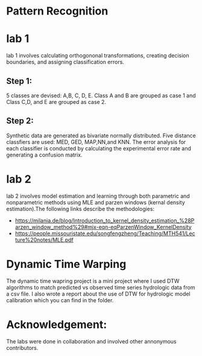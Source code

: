 # Pattern Recognition

# lab 1 
lab 1 involves calculating orthogononal transformations, creating decision boundaries, and assigning classification errors. 

## Step 1: 
5 classes are devised: A,B, C, D, E. Class A and B are grouped as case 1 and Class C,D, and E are grouped as case 2. 

## Step 2:
Synthetic data are generated as bivariate normally distributed. Five distance classfiers are used: MED, GED, MAP,NN,and KNN.  The error analysis for each classifier is conducted by calculating the experimental error rate and generating a confusion matrix.

# lab 2

lab 2 involves model estimation and learning through both parametric and nonparametric methods using MLE and parzen windows (kernal density estimation).The following links describe the methodologies:

- https://milania.de/blog/Introduction_to_kernel_density_estimation_%28Parzen_window_method%29#mjx-eqn-eqParzenWindow_KernelDensity
- https://people.missouristate.edu/songfengzheng/Teaching/MTH541/Lecture%20notes/MLE.pdf

# Dynamic Time Warping
The dynamic time wapring project is a mini project where I used DTW algorithms to match predicted vs observed time series hydrologic data from a csv file. I also wrote a report about the use of DTW for hydrologic model calibration which you can find in the folder. 

# Acknowledgement: 
The labs were done in collaboration and involved other annonymous contributors. 
